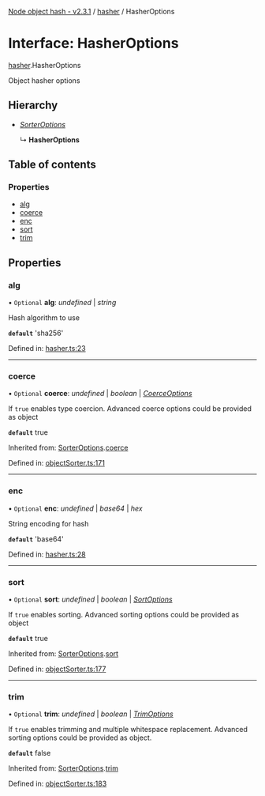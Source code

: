 [Node object hash - v2.3.1](../README.md) / [hasher](../modules/hasher.md) / HasherOptions

# Interface: HasherOptions

[hasher](../modules/hasher.md).HasherOptions

Object hasher options

## Hierarchy

- [_SorterOptions_](objectsorter.export_.sorteroptions.md)

  ↳ **HasherOptions**

## Table of contents

### Properties

- [alg](hasher.hasheroptions.md#alg)
- [coerce](hasher.hasheroptions.md#coerce)
- [enc](hasher.hasheroptions.md#enc)
- [sort](hasher.hasheroptions.md#sort)
- [trim](hasher.hasheroptions.md#trim)

## Properties

### alg

• `Optional` **alg**: _undefined_ | _string_

Hash algorithm to use

**`default`** 'sha256'

Defined in: [hasher.ts:23](https://github.com/SkeLLLa/node-object-hash/blob/94c2a98/src/hasher.ts#L23)

---

### coerce

• `Optional` **coerce**: _undefined_ | _boolean_ | [_CoerceOptions_](objectsorter.export_.coerceoptions.md)

If `true` enables type coercion.
Advanced coerce options could be provided as object

**`default`** true

Inherited from: [SorterOptions](objectsorter.export_.sorteroptions.md).[coerce](objectsorter.export_.sorteroptions.md#coerce)

Defined in: [objectSorter.ts:171](https://github.com/SkeLLLa/node-object-hash/blob/94c2a98/src/objectSorter.ts#L171)

---

### enc

• `Optional` **enc**: _undefined_ | _base64_ | _hex_

String encoding for hash

**`default`** 'base64'

Defined in: [hasher.ts:28](https://github.com/SkeLLLa/node-object-hash/blob/94c2a98/src/hasher.ts#L28)

---

### sort

• `Optional` **sort**: _undefined_ | _boolean_ | [_SortOptions_](objectsorter.export_.sortoptions.md)

If `true` enables sorting.
Advanced sorting options could be provided as object

**`default`** true

Inherited from: [SorterOptions](objectsorter.export_.sorteroptions.md).[sort](objectsorter.export_.sorteroptions.md#sort)

Defined in: [objectSorter.ts:177](https://github.com/SkeLLLa/node-object-hash/blob/94c2a98/src/objectSorter.ts#L177)

---

### trim

• `Optional` **trim**: _undefined_ | _boolean_ | [_TrimOptions_](objectsorter.export_.trimoptions.md)

If `true` enables trimming and multiple whitespace replacement.
Advanced sorting options could be provided as object.

**`default`** false

Inherited from: [SorterOptions](objectsorter.export_.sorteroptions.md).[trim](objectsorter.export_.sorteroptions.md#trim)

Defined in: [objectSorter.ts:183](https://github.com/SkeLLLa/node-object-hash/blob/94c2a98/src/objectSorter.ts#L183)
